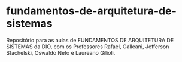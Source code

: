 # fundamentos-de-arquitetura-de-sistemas
Repositório para as aulas de FUNDAMENTOS DE ARQUITETURA DE SISTEMAS da DIO, com os Professores Rafael, Galleani, Jefferson Stachelski, Oswaldo Neto e Laureano Gilioli.
